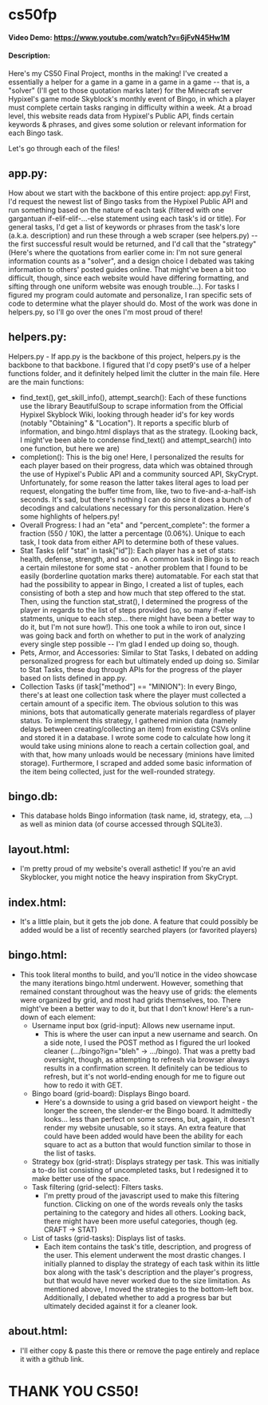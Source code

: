 # cs50fp
#### Video Demo: https://www.youtube.com/watch?v=6jFvN45Hw1M
#### Description:

Here's my CS50 Final Project, months in the making! I've created a essentially a helper for a game in a game in a game in a game -- that is, a "solver" (I'll get to those quotation marks later) for the Minecraft server Hypixel's game mode Skyblock's monthly event of Bingo, in which a player must complete certain tasks ranging in difficulty within a week. At a broad level, this website reads data from Hypixel's Public API, finds certain keywords & phrases, and gives some solution or relevant information for each Bingo task.

Let's go through each of the files!

## app.py:
How about we start with the backbone of this entire project: app.py! First, I'd request the newest list of Bingo tasks from the Hypixel Public API and run something based on the nature of each task (filtered with one gargantuan if-elif-elif-...-else statement using each task's id or title). For general tasks, I'd get a list of keywords or phrases from the task's lore (a.k.a. description) and run these through a web scraper (see helpers.py) -- the first successful result would be returned, and I'd call that the "strategy" (Here's where the quotations from earlier come in: I'm not sure general information counts as a "solver", and a design choice I debated was taking information to others' posted guides online. That might've been a bit too difficult, though, since each website would have differing formatting, and sifting through one uniform website was enough trouble...). For tasks I figured my program could automate and personalize, I ran specific sets of code to determine what the player should do. Most of the work was done in helpers.py, so I'll go over the ones I'm most proud of there!

## helpers.py:
Helpers.py - If app.py is the backbone of this project, helpers.py is the backbone to that backbone. I figured that I'd copy pset9's use of a helper functions folder, and it definitely helped limit the clutter in the main file. Here are the main functions:
- find_text(), get_skill_info(), attempt_search(): Each of these functions use the library BeautifulSoup to scrape information from the Official Hypixel Skyblock Wiki, looking through header id's for key words (notably "Obtaining" & "Location"). It reports a specific blurb of information, and bingo.html displays that as the strategy. (Looking back, I might've been able to condense find_text() and attempt_search() into one function, but here we are)
- completion(): This is the big one! Here, I personalized the results for each player based on their progress, data which was obtained through the use of Hypixel's Public API and a community sourced API, SkyCrypt. Unfortunately, for some reason the latter takes literal ages to load per request, elongating the buffer time from, like, two to five-and-a-half-ish seconds. It's sad, but there's nothing I can do since it does a bunch of decodings and calculations necessary for this personalization. Here's some highlights of helpers.py!
- Overall Progress: I had an "eta" and "percent_complete": the former a fraction (550 / 10K), the latter a percentage (0.06%). Unique to each task, I took data from either API to determine both of these values.
- Stat Tasks (elif "stat" in task["id"]): Each player has a set of stats: health, defense, strength, and so on. A common task in Bingo is to reach a certain milestone for some stat - another problem that I found to be easily (borderline quotation marks there) automatable. For each stat that had the possibility to appear in Bingo, I created a list of tuples, each consisting of both a step and how much that step offered to the stat. Then, using the function stat_strat(), I determined the progress of the player in regards to the list of steps provided (so, so many if-else statments, unique to each step... there might have been a better way to do it, but I'm not sure how!). This one took a while to iron out, since I was going back and forth on whether to put in the work of analyzing every single step possible -- I'm glad I ended up doing so, though.
- Pets, Armor, and Accessories: Similar to Stat Tasks, I debated on adding personalized progress for each but ultimately ended up doing so. Similar to Stat Tasks, these dug through APIs for the progress of the player based on lists defined in app.py. 
- Collection Tasks (if task["method"] == "MINION"): In every Bingo, there's at least one collection task where the player must collected a certain amount of a specific item. The obvious solution to this was minions, bots that automatically generate materials regardless of player status. To implement this strategy, I gathered minion data (namely delays between creating/collecting an item) from existing CSVs online and stored it in a database. I wrote some code to calculate how long it would take using minions alone to reach a certain collection goal, and with that, how many unloads would be necessary (minions have limited storage). Furthermore, I scraped and added some basic information of the item being collected, just for the well-rounded strategy.

## bingo.db:
- This database holds Bingo information (task name, id, strategy, eta, ...) as well as minion data (of course accessed through SQLite3).

## layout.html:
- I'm pretty proud of my website's overall asthetic! If you're an avid Skyblocker, you might notice the heavy inspiration from SkyCrypt.

## index.html:
- It's a little plain, but it gets the job done. A feature that could possibly be added would be a list of recently searched players (or favorited players)

## bingo.html:
- This took literal months to build, and you'll notice in the video showcase the many iterations bingo.html underwent. However, something that remained constant throughout was the heavy use of grids: the elements were organized by grid, and most had grids themselves, too. There might've been a better way to do it, but that I don't know! Here's a run-down of each element:
  - Username input box (grid-input): Allows new username input.
    - This is where the user can input a new username and search. On a side note, I used the POST method as I figured the url looked cleaner (.../bingo?ign="bleh" -> .../bingo). That was a pretty bad oversight, though, as attempting to refresh via browser always results in a confirmation screen. It definitely can be tedious to refresh, but it's not world-ending enough for me to figure out how to redo it with GET.
  - Bingo board (grid-board): Displays Bingo board. 
    - Here's a downside to using a grid based on viewport height - the longer the screen, the slender-er the Bingo board. It admittedly looks... less than perfect on some screens, but, again, it doesn't render my website unusable, so it stays. An extra feature that could have been added would have been the ability for each square to act as a button that would function similar to those in the list of tasks.
  - Strategy box (grid-strat): Displays strategy per task. 
This was initially a to-do list consisting of uncompleted tasks, but I redesigned it to make better use of the space.
  - Task filtering (grid-select): Filters tasks. 
    - I'm pretty proud of the javascript used to make this filtering function. Clicking on one of the words reveals only the tasks pertaining to the category and hides all others. Looking back, there might have been more useful categories, though (eg. CRAFT -> STAT)
  - List of tasks (grid-tasks): Displays list of tasks. 
    - Each item contains the task's title, description, and progress of the user.
This element underwent the most drastic changes. I initially planned to display the strategy of each task within its little box along with the task's description and the player's progress, but that would have never worked due to the size limitation. As mentioned above, I moved the strategies to the bottom-left box. Additionally, I debated whether to add a progress bar but ultimately decided against it for a cleaner look.

## about.html:
- I'll either copy & paste this there or remove the page entirely and replace it with a github link.

# THANK YOU CS50!

